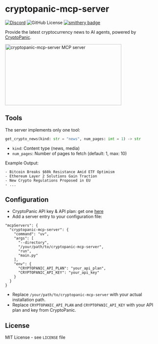 # cryptopanic-mcp-server

[![Discord](https://img.shields.io/discord/1353556181251133481?cacheSeconds=3600)](https://discord.gg/aRnuu2eJ)
![GitHub License](https://img.shields.io/github/license/kukapay/blockbeats-mcp)
[![smithery badge](https://smithery.ai/badge/@kukapay/cryptopanic-mcp-server)](https://smithery.ai/server/@kukapay/cryptopanic-mcp-server)

Provide the latest cryptocurrency news to AI agents, powered by [CryptoPanic](https://cryptopanic.com/).

<a href="https://glama.ai/mcp/servers/dp6kztv7yx">
  <img width="380" height="200" src="https://glama.ai/mcp/servers/dp6kztv7yx/badge" alt="cryptopanic-mcp-server MCP server" />
</a>

## Tools

The server implements only one tool: 

```python
get_crypto_news(kind: str = "news", num_pages: int = 1) -> str
```
- `kind`: Content type (news, media)
- `num_pages`: Number of pages to fetch (default: 1, max: 10)

Example Output: 

```
- Bitcoin Breaks $60k Resistance Amid ETF Optimism
- Ethereum Layer 2 Solutions Gain Traction
- New Crypto Regulations Proposed in EU
- ...
```


## Configuration

- CryptoPanic API key & API plan: get one [here](https://cryptopanic.com/developers/api/)
- Add a server entry to your configuration file:

```
"mcpServers": { 
  "cryptopanic-mcp-server": { 
    "command": "uv", 
    "args": [ 
      "--directory", 
      "/your/path/to/cryptopanic-mcp-server", 
      "run", 
      "main.py" 
    ], 
    "env": { 
      "CRYPTOPANIC_API_PLAN": "your_api_plan",
      "CRYPTOPANIC_API_KEY": "your_api_key" 
    } 
  } 
}
```

- Replace `/your/path/to/cryptopanic-mcp-server` with your actual installation path.
- Replace `CRYPTOPANIC_API_PLAN` and `CRYPTOPANIC_API_KEY` with your API plan and key from CryptoPanic. 

## License

MIT License - see `LICENSE` file
